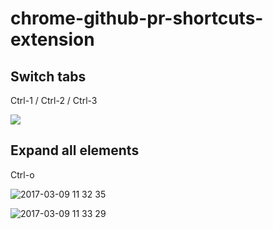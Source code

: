 chrome-github-pr-shortcuts-extension
============================
## Switch tabs
Ctrl-1 / Ctrl-2 / Ctrl-3

![](https://i.gyazo.com/a6038d55d0ead6d5af0a8e22a931537a.gif)

## Expand all elements
Ctrl-o

![2017-03-09 11 32 35](https://cloud.githubusercontent.com/assets/1413408/23733450/53c37f38-04bc-11e7-8e8e-b70f55b54642.png)

![2017-03-09 11 33 29](https://cloud.githubusercontent.com/assets/1413408/23733449/53a1fb1a-04bc-11e7-8f4f-df2d587fc9cb.png)
